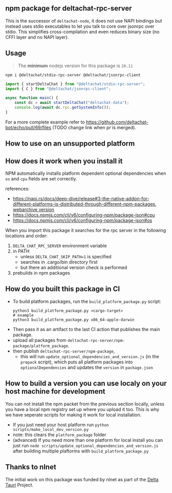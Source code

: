 ## npm package for deltachat-rpc-server

This is the successor of `deltachat-node`,
it does not use NAPI bindings but instead uses stdio executables
to let you talk to core over jsonrpc over stdio.
This simplifies cross-compilation and even reduces binary size (no CFFI layer and no NAPI layer).

## Usage

> The **minimum** nodejs version for this package is `20.11`

```
npm i @deltachat/stdio-rpc-server @deltachat/jsonrpc-client
```

```js
import { startDeltaChat } from "@deltachat/stdio-rpc-server";
import { C } from "@deltachat/jsonrpc-client";

async function main() {
    const dc = await startDeltaChat("deltachat-data");
    console.log(await dc.rpc.getSystemInfo());
}
```

For a more complete example refer to https://github.com/deltachat-bot/echo/pull/69/files (TODO change link when pr is merged).

## How to use on an unsupported platform

<!-- todo instructions, will uses an env var for pointing to `deltachat-rpc-server` binary -->

<!-- todo copy parts from https://github.com/deltachat/deltachat-desktop/blob/7045c6f549e4b9d5caa0709d5bd314bbd9fd53db/docs/UPDATE_CORE.md -->

## How does it work when you install it

NPM automatically installs platform dependent optional dependencies when `os` and `cpu` fields are set correctly.

references:

- https://napi.rs/docs/deep-dive/release#3-the-native-addon-for-different-platforms-is-distributed-through-different-npm-packages, [webarchive version](https://web.archive.org/web/20240309234250/https://napi.rs/docs/deep-dive/release#3-the-native-addon-for-different-platforms-is-distributed-through-different-npm-packages)
- https://docs.npmjs.com/cli/v6/configuring-npm/package-json#cpu
- https://docs.npmjs.com/cli/v6/configuring-npm/package-json#os

When you import this package it searches for the rpc server in the following locations and order:

1. `DELTA_CHAT_RPC_SERVER` environment variable
2. in PATH
   - unless `DELTA_CHAT_SKIP_PATH=1` is specified
   - searches in .cargo/bin directory first
   - but there an additional version check is performed
3. prebuilds in npm packages

## How do you built this package in CI

- To build platform packages, run the `build_platform_package.py` script:
  ```
  python3 build_platform_package.py <cargo-target>
  # example
  python3 build_platform_package.py x86_64-apple-darwin
  ```
- Then pass it as an artifact to the last CI action that publishes the main package.
- upload all packages from `deltachat-rpc-server/npm-package/platform_package`.
- then publish `deltachat-rpc-server/npm-package`,
  - this will run `update_optional_dependencies_and_version.js` (in the `prepack` script),
    which puts all platform packages into `optionalDependencies` and updates the `version` in `package.json`

## How to build a version you can use localy on your host machine for development

You can not install the npm packet from the previous section locally, unless you have a local npm registry set up where you upload it too. This is why we have seperate scripts for making it work for local installation.

- If you just need your host platform run `python scripts/make_local_dev_version.py`
- note: this clears the `platform_package` folder
- (advanced) If you need more than one platform for local install you can just run `node scripts/update_optional_dependencies_and_version.js` after building multiple plaftorms with `build_platform_package.py`

## Thanks to nlnet

The initial work on this package was funded by nlnet as part of the [Delta Tauri](https://nlnet.nl/project/DeltaTauri/) Project.
